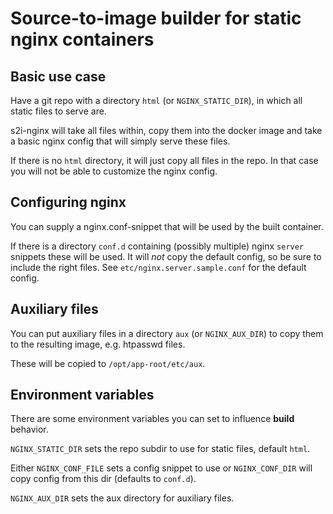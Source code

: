 # Source-to-image builder for static nginx containers

## Basic use case

Have a git repo with a directory `html` (or `NGINX_STATIC_DIR`), in which all
static files to serve are.

s2i-nginx will take all files within, copy them into the docker image and take
a basic nginx config that will simply serve these files.

If there is no `html` directory, it will just copy all files in the repo.
In that case you will not be able to customize the nginx config.


## Configuring nginx

You can supply a nginx.conf-snippet that will be used by the built container.

If there is a directory `conf.d` containing (possibly multiple) nginx `server`
snippets these will be used.  It will _not_ copy the default  config, so be
sure to include the right files. See `etc/nginx.server.sample.conf` for the
default config.


## Auxiliary files

You can put auxiliary files in a directory `aux` (or `NGINX_AUX_DIR`) to copy
them to the resulting image, e.g. htpasswd files.

These will be copied to `/opt/app-root/etc/aux`.


## Environment variables

There are some environment variables you can set to influence **build** behavior.

`NGINX_STATIC_DIR` sets the repo subdir to use for static files, default
`html`.

Either `NGINX_CONF_FILE` sets a config snippet to use or `NGINX_CONF_DIR`
will copy config from this dir (defaults to `conf.d`).

`NGINX_AUX_DIR` sets the aux directory for auxiliary files.
